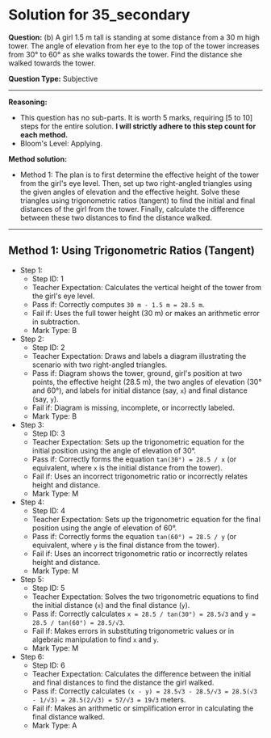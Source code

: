 # Solution for 35_secondary

**Question:** (b) A girl 1.5 m tall is standing at some distance from a 30 m high tower. The angle of elevation from her eye to the top of the tower increases from 30° to 60° as she walks towards the tower. Find the distance she walked towards the tower.

**Question Type:** Subjective

---

**Reasoning:**
- This question has no sub-parts. It is worth 5 marks, requiring [5 to 10] steps for the entire solution. **I will strictly adhere to this step count for each method.**
- Bloom's Level: Applying.

**Method solution:**
- Method 1: The plan is to first determine the effective height of the tower from the girl's eye level. Then, set up two right-angled triangles using the given angles of elevation and the effective height. Solve these triangles using trigonometric ratios (tangent) to find the initial and final distances of the girl from the tower. Finally, calculate the difference between these two distances to find the distance walked.

---
**Method 1: Using Trigonometric Ratios (Tangent)**
---
- Step 1:
  - Step ID: 1
  - Teacher Expectation: Calculates the vertical height of the tower from the girl's eye level.
  - Pass if: Correctly computes `30 m - 1.5 m = 28.5 m`.
  - Fail if: Uses the full tower height (30 m) or makes an arithmetic error in subtraction.
  - Mark Type: B
- Step 2:
  - Step ID: 2
  - Teacher Expectation: Draws and labels a diagram illustrating the scenario with two right-angled triangles.
  - Pass if: Diagram shows the tower, ground, girl's position at two points, the effective height (28.5 m), the two angles of elevation (30° and 60°), and labels for initial distance (say, `x`) and final distance (say, `y`).
  - Fail if: Diagram is missing, incomplete, or incorrectly labeled.
  - Mark Type: B
- Step 3:
  - Step ID: 3
  - Teacher Expectation: Sets up the trigonometric equation for the initial position using the angle of elevation of 30°.
  - Pass if: Correctly forms the equation `tan(30°) = 28.5 / x` (or equivalent, where `x` is the initial distance from the tower).
  - Fail if: Uses an incorrect trigonometric ratio or incorrectly relates height and distance.
  - Mark Type: M
- Step 4:
  - Step ID: 4
  - Teacher Expectation: Sets up the trigonometric equation for the final position using the angle of elevation of 60°.
  - Pass if: Correctly forms the equation `tan(60°) = 28.5 / y` (or equivalent, where `y` is the final distance from the tower).
  - Fail if: Uses an incorrect trigonometric ratio or incorrectly relates height and distance.
  - Mark Type: M
- Step 5:
  - Step ID: 5
  - Teacher Expectation: Solves the two trigonometric equations to find the initial distance (`x`) and the final distance (`y`).
  - Pass if: Correctly calculates `x = 28.5 / tan(30°) = 28.5√3` and `y = 28.5 / tan(60°) = 28.5/√3`.
  - Fail if: Makes errors in substituting trigonometric values or in algebraic manipulation to find `x` and `y`.
  - Mark Type: M
- Step 6:
  - Step ID: 6
  - Teacher Expectation: Calculates the difference between the initial and final distances to find the distance the girl walked.
  - Pass if: Correctly calculates `(x - y) = 28.5√3 - 28.5/√3 = 28.5(√3 - 1/√3) = 28.5(2/√3) = 57/√3 = 19√3` meters.
  - Fail if: Makes an arithmetic or simplification error in calculating the final distance walked.
  - Mark Type: A